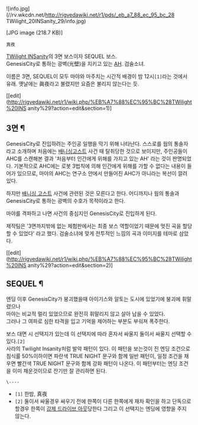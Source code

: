 ![info.jpg](//rv.wkcdn.net/http://rigvedawiki.net/r1/pds/_eb_a7_88_ec_95_bc_28
TWilight_20INSanity_29/info.jpg)

[JPG image (218.7 KB)]

  
` 真夜 `

[TWilight INSanity](TWilight%20INSanity.md)의 3면 보스이자 SEQUEL 보스.  
GenesisCity로 통하는 광벽(光壁)을 지키고 있는 [AH](AH.md). 검술소녀.

이름은 3면, SEQUEL이 모두 마야와 마주치는 시간적 배경이 밤 12시`[1]`라는 것에서 유래. 옛날에는 眞夜라고 불렸지만 요즘은
불리지 않는다는 듯.

[[edit](http://rigvedawiki.net/r1/wiki.php/%EB%A7%88%EC%95%BC%28TWilight%20INS
anity%29?action=edit&section=1)]

## 3면 ¶

  

GenesisCity로 진입하려는 주인공 일행을 막기 위해 나타난다. 스스로를 웜의 통솔자라고 소개하며 처음에는 [배니싱고스트](%EB%B0%B0%EB%8B%88%EC%8B%B1%20%EA%B3%A0%EC%8A%A4%ED%8A%B8.md) 사건 때
탈취당한 것으로 보이지만, 주인공들이 AHC를 스캔해본 결과 '처음부터 인간에게 위해를 가지고 있는 AH' 라는 것이 판명되었다. 기본적으로
AHC에는 로봇 3법칙에 의해 인간에게 위해를 가할 수 없다는 내용이 들어가 있으므로, 마야의 AHC는 연구소 안에서 만들어진 AHC가
아니라는 복선이 깔려 있다.

  

하지만 [배니싱 고스트](%EB%B0%B0%EB%8B%88%EC%8B%B1%20%EA%B3%A0%EC%8A%A4%ED%8A%B8.md)
사건에 관련된 것은 모른다고 한다. 어디까지나 웜의 통솔과 GenesisCity로 통하는 광벽의 수호가 목적이라고 한다.

  

마야를 격파하고 나면 사건의 중심지인 GenesisCity로 진입하게 된다.

  

제작팀은 '3면까지밖에 없는 체험판에서는 최종 보스 역할이었기 때문에 멋진 곡을 할당할 수 있었다' 라고 했다. 검술소녀에 맞게 전투적인
느낌의 곡과 이미지를 테마로 삼았다.

  

[[edit](http://rigvedawiki.net/r1/wiki.php/%EB%A7%88%EC%95%BC%28TWilight%20INS
anity%29?action=edit&section=2)]

## SEQUEL ¶

  

엔딩 이후 GenesisCity가 붕괴했을때 아이기스와 알토는 도시에 있었기에 붕괴에 휘말렸으나  
마야는 비교적 멀리 있었으므로 완전히 휘말리지 않고 살아 남을 수 있었다.  
그러나 그 여파로 심한 타격을 입고 기억을 제어하는 부분도 부숴져 폭주한다.

  

보스 대면 시 선택지가 있는데 이 선택지에 따라 혼자서 싸울지 둘이서 싸울지 선택할 수 있다.`[2]`  
사라의 Twilight Insanity처럼 발악 패턴이 있다. 이 패턴을 보는것이 진 엔딩 조건으로 침식률 50%이하이면 파란색 TRUE
NIGHT 문구와 함께 일반 패턴이, 일정 조건을 채우면 빨간색 TRUE NIGHT 문구와 함께 강화 패턴이 나온다. 이 패턴부터는 엔딩
조건을 이미 채운것이므로 잔기만 잘 관리하면 된다.

`\----`

  * `[1]` 한밤, 真夜
  * `[2]` 둘이서 싸울경우 싸우기 전에 한쪽이 다른 한쪽에게 재차 확인을 하고 단독으로 할경우 한쪽이 [강제 드라이브 아웃](%EA%B4%91%ED%83%88.md)당한다 그리고 이 선택지는 엔딩에 영향을 주지 않는다.

